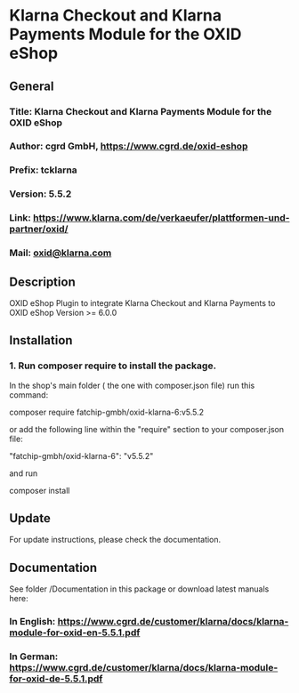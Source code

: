 Klarna Checkout and Klarna Payments Module for the OXID eShop
=============================================================

## General ##

### Title: Klarna Checkout and Klarna Payments Module for the OXID eShop
### Author: cgrd GmbH, https://www.cgrd.de/oxid-eshop
### Prefix: tcklarna
### Version: 5.5.2
### Link: https://www.klarna.com/de/verkaeufer/plattformen-und-partner/oxid/
### Mail: oxid@klarna.com

## Description ##

OXID eShop Plugin to integrate Klarna Checkout and Klarna Payments to OXID eShop Version >= 6.0.0

## Installation ##


### 1. Run composer require to install the package.

In the shop's main folder ( the one with composer.json file) run this command:

  composer require fatchip-gmbh/oxid-klarna-6:v5.5.2

or add the following line within the "require" section to your composer.json file:

  "fatchip-gmbh/oxid-klarna-6": "v5.5.2"

and run 

  composer install

## Update ##
For update instructions, please check the documentation.  

## Documentation ##

See folder /Documentation in this package or download latest manuals here:

### In English: https://www.cgrd.de/customer/klarna/docs/klarna-module-for-oxid-en-5.5.1.pdf
### In German: https://www.cgrd.de/customer/klarna/docs/klarna-module-for-oxid-de-5.5.1.pdf
